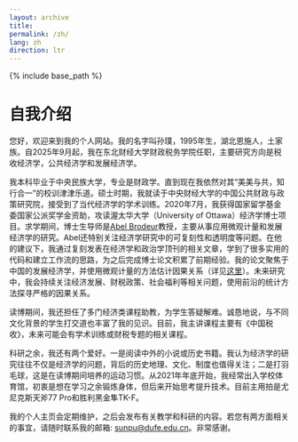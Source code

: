 ```yaml
---
layout: archive
title: 
permalink: /zh/
lang: zh
direction: ltr
---
```

{% include base_path %}

自我介绍
======

您好，欢迎来到我的个人网站。我的名字叫孙璞，1995年生，湖北恩施人，土家族。自2025年9月起，我在东北财经大学财政税务学院任职，主要研究方向是税收经济学，公共经济学和发展经济学。

我本科毕业于中央民族大学，专业是财政学。直到现在我依然对其“美美与共，知行合一”的校训津津乐道。硕士时期，我就读于中央财经大学的中国公共财政与政策研究院，接受到了当代经济学的学术训练。2020年7月，我获得国家留学基金委国家公派奖学金资助，攻读渥太华大学（University of Ottawa）经济学博士项目。求学期间，博士生导师是[Abel Brodeur](https://sites.google.com/site/abelbrodeur/home?authuser=0)教授，主要从事应用微观计量和发展经济学的研究。Abel还特别关注经济学研究中的可复刻性和透明度等问题。在他的建议下，我通过复刻发表在经济学和政治学顶刊的相关文章，学到了很多实用的代码和建立工作流的思路，为之后完成博士论文积累了前期经验。我的论文聚焦于中国的发展经济学，并使用微观计量的方法估计因果关系（详见[这里](https://larrypusun.github.io/research/)）。未来研究中，我会持续关注经济发展、财税政策、社会福利等相关问题，使用前沿的统计方法探寻严格的因果关系。

读博期间，我还担任了多门经济类课程助教，为学生答疑解难。诚恳地说，与不同文化背景的学生打交道也丰富了我的见识。目前，我主讲课程主要有《中国税收》，未来可能会有学术训练或财税专题的相关课程。

科研之余，我还有两个爱好。一是阅读中外的小说或历史书籍。我认为经济学的研究往往不仅是经济学的问题，背后的历史地理、文化、制度也值得关注；二是打羽毛球，这是在读博期间培养的运动习惯。从2021年年底开始，我经常出入学校体育馆，初衷是想在学习之余锻炼身体，但后来开始思考提升技术。目前主用拍是尤尼克斯天斧77 Pro和胜利黑金隼TK-F。

我的个人主页会定期维护，之后会发布有关教学和科研的内容。若您有两方面相关的事宜，请随时联系我的邮箱: sunpu@dufe.edu.cn。非常感谢。
